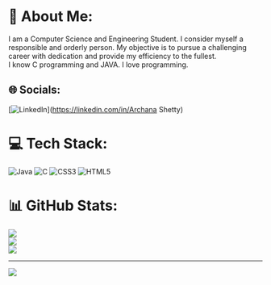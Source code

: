 # 💫 About Me:
I am a Computer Science and Engineering Student. I consider myself a responsible and orderly person. My objective is to pursue a challenging career with dedication and provide my efficiency to the fullest.<br>I know C programming and JAVA. I love programming. 


## 🌐 Socials:
[![LinkedIn](https://img.shields.io/badge/LinkedIn-%230077B5.svg?logo=linkedin&logoColor=white)](https://linkedin.com/in/Archana Shetty) 

# 💻 Tech Stack:
![Java](https://img.shields.io/badge/java-%23ED8B00.svg?style=for-the-badge&logo=openjdk&logoColor=white) ![C](https://img.shields.io/badge/c-%2300599C.svg?style=for-the-badge&logo=c&logoColor=white) ![CSS3](https://img.shields.io/badge/css3-%231572B6.svg?style=for-the-badge&logo=css3&logoColor=white) ![HTML5](https://img.shields.io/badge/html5-%23E34F26.svg?style=for-the-badge&logo=html5&logoColor=white)
# 📊 GitHub Stats:
![](https://github-readme-stats.vercel.app/api?username=Archana-SS&theme=aura&hide_border=false&include_all_commits=true&count_private=true)<br/>
![](https://github-readme-streak-stats.herokuapp.com/?user=Archana-SS&theme=aura&hide_border=false)<br/>
![](https://github-readme-stats.vercel.app/api/top-langs/?username=Archana-SS&theme=aura&hide_border=false&include_all_commits=true&count_private=true&layout=compact)

---
[![](https://visitcount.itsvg.in/api?id=Archana-SS&icon=0&color=6)](https://visitcount.itsvg.in)

<!-- Proudly created with GPRM ( https://gprm.itsvg.in ) -->
